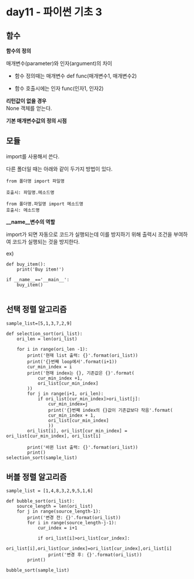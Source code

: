 # day11 - 파이썬 기초 3

## 함수

**함수의 정의**

매개변수(parameter)와 인자(argument)의 차이
  
* 함수 정의때는 매개변수
def func(매개변수1, 매개변수2)

* 함수 호출시에는 인자
func(인자1, 인자2)

**리턴값이 없을 경우**  
None 객체를 얻는다.

**기본 매개변수값의 정의 시점**


## 모듈

import를 사용해서 쓴다.

다른 폴더일 때는 아래와 같이 두가지 방법이 있다.

```
from 폴더명 import 파일명

호출시: 파일명.메소드명
```
```
from 폴더명.파일명 import 메소드명
호출시: 메소드명
```

**\_\_name\_\_변수의 역할**

import가 되면 자동으로 코드가 실행되는데 이를 방지하기 위해
출력시 조건을 부여하여 코드가 실행되는 것을 방지한다.

ex)

```
def buy_item():
	print('Buy item!')
	
if __name__=='__main__':
	buy_item()
	
```

## 선택 정렬 알고리즘

```
sample_list=[5,1,3,7,2,9]

def selection_sort(ori_list):
    ori_len = len(ori_list)
    
    for i in range(ori_len -1):
        print('현재 list 출력: {}'.format(ori_list))
        print('{}번째 loop에서'.format(i+1))
        cur_min_index = i
        print('현재 index는 {}, 기존값은 {}'.format(
            cur_min_index +1,
            ori_list[cur_min_index]
        ))
        for j in range(i+1, ori_len):
            if ori_list[cur_min_index]>ori_list[j]:
                cur_min_index=j
                print('{}번째 index의 {}값이 기존값보다 작음'.format(
                cur_min_index + 1,
                ori_list[cur_min_index]
                ))
        ori_list[i], ori_list[cur_min_index] = ori_list[cur_min_index], ori_list[i]
        
        print('바뀐 list 출력: {}'.format(ori_list))
        print()
selection_sort(sample_list)

```

## 버블 정렬 알고리즘

```
sample_list = [1,4,8,3,2,9,5,1,6]

def bubble_sort(ori_list):
    source_length = len(ori_list)
    for j in range(source_length-1):
        print('변경 전: {}'.format(ori_list))
        for i in range(source_length-j-1):
            cur_index = i+1
            
            if ori_list[i]>ori_list[cur_index]:
                ori_list[i],ori_list[cur_index]=ori_list[cur_index],ori_list[i]
                print('변경 후: {}'.format(ori_list))
        print()
        
bubble_sort(sample_list)
```

